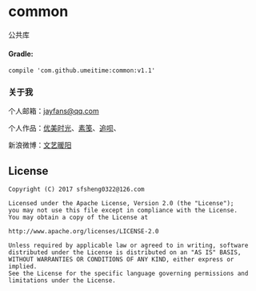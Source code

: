 # common
公共库

#### Gradle:

    compile 'com.github.umeitime:common:v1.1'


### 关于我

个人邮箱：jayfans@qq.com

个人作品：[优美时光](http://app.flyme.cn/apps/public/detail?package_name=me.umeitimes.act.www)、[素笺](http://app.flyme.cn/apps/public/detail?package_name=com.umeitime.sujian)、[追呗](http://app.flyme.cn/apps/public/detail?package_name=com.izhuibei.android)、

新浪微博：[文艺暖阳](http://weibo.com/pancn)

License
--
    Copyright (C) 2017 sfsheng0322@126.com

    Licensed under the Apache License, Version 2.0 (the "License");
    you may not use this file except in compliance with the License.
    You may obtain a copy of the License at

    http://www.apache.org/licenses/LICENSE-2.0

    Unless required by applicable law or agreed to in writing, software
    distributed under the License is distributed on an "AS IS" BASIS,
    WITHOUT WARRANTIES OR CONDITIONS OF ANY KIND, either express or implied.
    See the License for the specific language governing permissions and
    limitations under the License.
